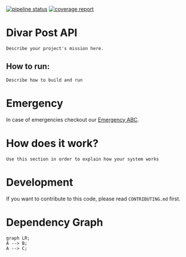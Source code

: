 [![pipeline status](https://git.cafebazaar.ir/arcana261/golang-boilerplate/badges/master/pipeline.svg)](https://git.cafebazaar.ir/arcana261/golang-boilerplate/commits/master)
[![coverage report](https://git.cafebazaar.ir/arcana261/golang-boilerplate/badges/master/coverage.svg)](https://git.cafebazaar.ir/arcana261/golang-boilerplate/-/jobs/artifacts/master/raw/coverage.html?job=coverage)

# Divar Post API
`Describe your project's mission here.`

## How to run:
`Describe how to build and run`

# Emergency
In case of emergencies checkout our [Emergency ABC](EMERGENCY.md).

# How does it work?
`Use this section in order to explain how your system works`

# Development
If you want to contribute to this code, please read `CONTRIBUTING.md` first.

# Dependency Graph
```mermaid
graph LR;
A --> B;
A --> C;
```

